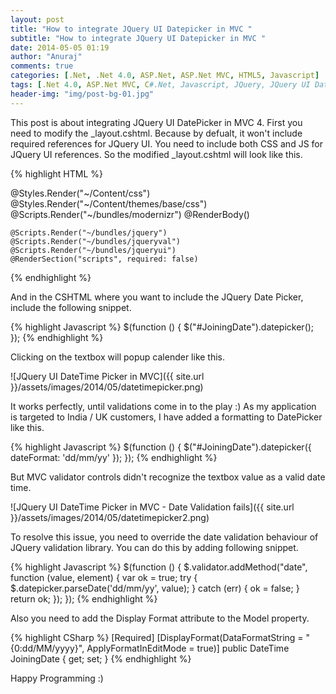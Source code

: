 ```yaml
---
layout: post
title: "How to integrate JQuery UI Datepicker in MVC "
subtitle: "How to integrate JQuery UI Datepicker in MVC "
date: 2014-05-05 01:19
author: "Anuraj"
comments: true
categories: [.Net, .Net 4.0, ASP.Net, ASP.Net MVC, HTML5, Javascript]
tags: [.Net 4.0, ASP.Net MVC, C#.Net, Javascript, JQuery, JQuery UI DatePicker]
header-img: "img/post-bg-01.jpg"
---
```

This post is about integrating JQuery UI DatePicker in MVC 4. First you need to modify the _layout.cshtml. Because by defualt, it won't include required references for JQuery UI. You need to include both CSS and JS for JQuery UI references. So the modified _layout.cshtml will look like this.

{% highlight HTML %}
<!DOCTYPE html>
<html>
<head>
    <meta charset="utf-8" />
    <meta name="viewport" content="width=device-width" />
    <title>@ViewBag.Title</title>
    @Styles.Render("~/Content/css")
    @Styles.Render("~/Content/themes/base/css")
    @Scripts.Render("~/bundles/modernizr")
</head>
<body>
    @RenderBody()

    @Scripts.Render("~/bundles/jquery")
    @Scripts.Render("~/bundles/jqueryval")
    @Scripts.Render("~/bundles/jqueryui")
    @RenderSection("scripts", required: false)
</body>
</html>
{% endhighlight %}

And in the CSHTML where you want to include the JQuery Date Picker, include the following snippet.

{% highlight Javascript %}
$(function () {
    $("#JoiningDate").datepicker();
});
{% endhighlight %}

Clicking on the textbox will popup calender like this.

![JQuery UI DateTime Picker in MVC]({{ site.url }}/assets/images/2014/05/datetimepicker.png)

It works perfectly, until validations come in to the play :) As my application is targeted to India / UK customers, I have added a formatting to DatePicker like this. 

{% highlight Javascript %}
$(function () {
    $("#JoiningDate").datepicker({
        dateFormat: 'dd/mm/yy'
    });
});
{% endhighlight %}

But MVC validator controls didn't recognize the textbox value as a valid date time.

![JQuery UI DateTime Picker in MVC - Date Validation fails]({{ site.url }}/assets/images/2014/05/datetimepicker2.png)

To resolve this issue, you need to override the date validation behaviour of JQuery validation library. You can do this by adding following snippet.

{% highlight Javascript %}
$(function () {
    $.validator.addMethod("date", function (value, element) {
        var ok = true;
        try {
            $.datepicker.parseDate('dd/mm/yy', value);
        }
        catch (err) {
            ok = false;
        }
        return ok;
    });
});
{% endhighlight %}

Also you need to add the Display Format attribute to the Model property.

{% highlight CSharp %}
[Required]
[DisplayFormat(DataFormatString = "{0:dd/MM/yyyy}",
    ApplyFormatInEditMode = true)]
public DateTime JoiningDate { get; set; }
{% endhighlight %}

Happy Programming :)
